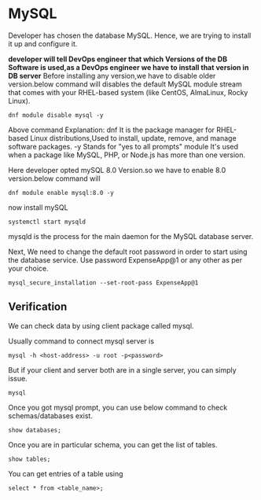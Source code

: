 # MySQL

Developer has chosen the database MySQL. Hence, we are trying to install it up and configure it.

**developer will tell DevOps engineer that which Versions of the DB Software is used,as a DevOps engineer we have to install that version in DB server**
Before installing any version,we have to disable older version.below command will disables the default MySQL module stream that comes with your RHEL-based system (like CentOS, AlmaLinux, Rocky Linux).
```
dnf module disable mysql -y
```
Above command Explanation:
dnf    It is the package manager for RHEL-based Linux distributions,Used to install, update, remove, and manage software packages.
-y     Stands for "yes to all prompts"
module It's used when a package like MySQL, PHP, or Node.js has more than one version.

Here developer opted mySQL 8.0 Version.so we have to enable 8.0 version.below command will 

```
dnf module enable mysql:8.0 -y
```

now install mySQL
```
systemctl start mysqld
```
mysqld    is the process for the main daemon for the MySQL database server.

Next, We need to change the default root password in order to start using the database service. Use password ExpenseApp@1 or any other as per your choice.

```
mysql_secure_installation --set-root-pass ExpenseApp@1
```

## Verification

We can check data by using client package called mysql.

Usually command to connect mysql server is

```
mysql -h <host-address> -u root -p<password>
```

But if your client and server both are in a single server, you can simply issue.

```
mysql
```

Once you got mysql prompt, you can use below command to check schemas/databases exist.

```
show databases;
```

Once you are in particular schema, you can get the list of tables.

```
show tables;
```

You can get entries of a table using

```
select * from <table_name>;
```
